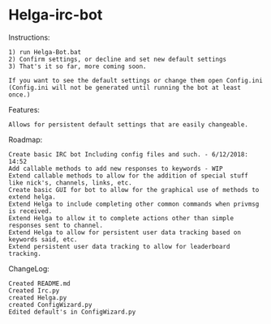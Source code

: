 # Helga-irc-bot

Instructions:

	1) run Helga-Bot.bat
	2) Confirm settings, or decline and set new default settings
	3) That's it so far, more coming soon.

	If you want to see the default settings or change them open Config.ini (Config.ini will not be generated until running the bot at least once.)

Features:

	Allows for persistent default settings that are easily changeable.

Roadmap:

	Create basic IRC bot Including config files and such. - 6/12/2018: 14:52
	Add callable methods to add new responses to keywords - WIP
	Extend callable methods to allow for the addition of special stuff like nick's, channels, links, etc.
	Create basic GUI for bot to allow for the graphical use of methods to extend helga.
	Extend Helga to include completing other common commands when privmsg is received.
	Extend Helga to allow it to complete actions other than simple responses sent to channel.
	Extend Helga to allow for persistent user data tracking based on keywords said, etc.
	Extend persistent user data tracking to allow for leaderboard tracking.

ChangeLog:

	Created README.md
	Created Irc.py
	created Helga.py
	created ConfigWizard.py
	Edited default's in ConfigWizard.py
